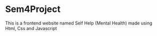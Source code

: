 # Sem4Project
This is a frontend website named Self Help (Mental Health) made using Html, Css and Javascript
